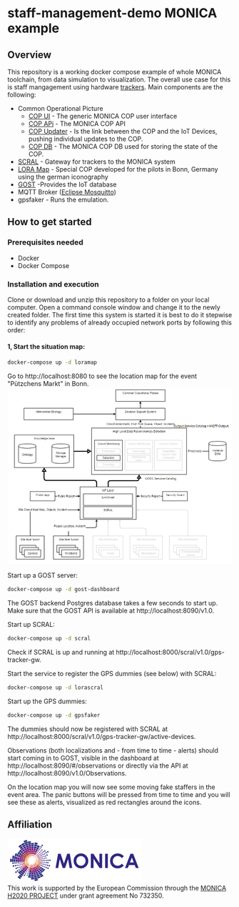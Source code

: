 # staff-management-demo MONICA example

## Overview

This repository is a working docker compose example of whole MONICA toolchain, from data simulation to visualization. The overall use case for this is staff mangagement using hardware [trackers](https://github.com/MONICA-Project/LoTrack). Main components are the following:
- Common Operational Picture
    - [COP UI](https://github.com/MONICA-Project/COP-UI) - The generic MONICA COP user interface
    - [COP APi](https://github.com/MONICA-Project/COP.API) - The MONICA COP API
    - [COP Updater](https://github.com/MONICA-Project/COPUpdater) - Is the link between the COP and the IoT Devices, pushing individual updates to the COP.
    - [COP DB](https://github.com/MONICA-Project/COP.DB) - The MONICA COP DB used for storing the state of the COP.
- [SCRAL](https://github.com/MONICA-Project/scral-framework) - Gateway for trackers to the MONICA system
- [LORA Map](https://github.com/MONICA-Project/lora-map) - Special COP developed for the pilots in Bonn, Germany using the german iconography
- [GOST](https://github.com/gost/server) -Provides the IoT database
- MQTT Broker ([Eclipse Mosquitto](https://mosquitto.org/))
- gpsfaker - Runs the emulation.

## How to get started
### Prerequisites needed
- Docker 
- Docker Compose

### Installation and execution
Clone or download and unzip this repository to a folder on your local computer. Open a command console window and change it to the newly created folder.
The first time this system is started it is best to do it stepwise to identify any problems of already occupied network ports by following this order: 

#### 1, Start the situation map: 

```bash
docker-compose up -d loramap
```

Go to http://localhost:8080 to see the location map for the event "Pützchens Markt" in Bonn.
![General MONICA Architecture](https://github.com/MONICA-Project/HLDFAD_SourceCode/blob/master/WP6BreakdownDiagram.png "General Monica Architecture") 

Start up a GOST server:

```bash
docker-compose up -d gost-dashboard
```

The GOST backend Postgres database takes a few seconds to start up. Make sure that the GOST API is available at http://localhost:8090/v1.0.

Start up SCRAL:

```bash
docker-compose up -d scral
```

Check if SCRAL is up and running at http://localhost:8000/scral/v1.0/gps-tracker-gw.

Start the service to register the GPS dummies (see below) with SCRAL:

```bash
docker-compose up -d lorascral
```

Start up the GPS dummies:

```bash
docker-compose up -d gpsfaker
```

The dummies should now be registered with SCRAL at http://localhost:8000/scral/v1.0/gps-tracker-gw/active-devices.

Observations (both localizations and - from time to time - alerts) should start coming in to GOST, visible in the dashboard at http://localhost:8090/#/observations or directly via the API at http://localhost:8090/v1.0/Observations.

On the location map you will now see some moving fake staffers in the event area. The panic buttons will be pressed from time to time and you will see these as alerts, visualized as red rectangles around the icons.


## Affiliation
![MONICA](https://github.com/MONICA-Project/template/raw/master/monica.png)  
This work is supported by the European Commission through the [MONICA H2020 PROJECT](https://www.monica-project.eu) under grant agreement No 732350.